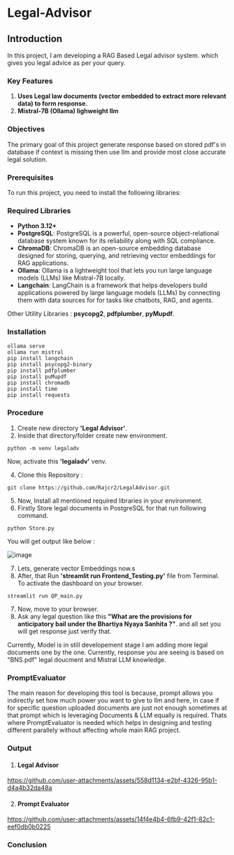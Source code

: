 # Legal-Advisor

## Introduction

In this project, I am developing a RAG Based Legal advisor system. which gives you legal advice as per your query.

### Key Features

1. **Uses Legal law documents (vector embedded to extract more relevant data) to form response.**
2. **Mistral-7B (Ollama) lighweight llm**

### Objectives

The primary goal of this project generate response based on stored pdf's in database if context is missing then use llm and provide most close accurate legal solution.

### Prerequisites
To run this project, you need to install the following libraries:
### Required Libraries

- **Python 3.12+**
- **PostgreSQL**: PostgreSQL is a powerful, open-source object-relational database system known for its reliability along with SQL compliance.
- **ChromaDB**: ChromaDB is an open-source embedding database designed for storing, querying, and retrieving vector embeddings for RAG applications.
- **Ollama**: Ollama is a lightweight tool that lets you run large language models (LLMs) like Mistral-7B locally.
- **Langchain**: LangChain is a framework that helps developers build applications powered by large language models (LLMs) by connecting them with data sources for for tasks like chatbots, RAG, and agents.

Other Utility Libraries : **psycopg2**, **pdfplumber**, **pyMupdf**.

### Installation

   ```
   ollama serve
   ollama run mistral
   pip install langchain
   pip install psycopg2-binary
   pip install pdfplumber
   pip install puMupdf
   pip install chromadb
   pip install time
   pip install requests
   ```

### Procedure

1.   Create new directory **'Legal Advisor'**.
2.   Inside that directory/folder create new environment.
   
   ```
   python -m venv legaladv
   ```

  Now, activate this **'legaladv'** venv.
  
4.   Clone this Repository :

   ```
   git clone https://github.com/Rajcr2/LegalAdvisor.git
   ```
5.   Now, Install all mentioned required libraries in your environment.
6.   Firstly Store legal documents in PostgreSQL for that run following command.
   ```
   python Store.py
   ``` 
   You will get output like below :
   
![image](https://github.com/user-attachments/assets/db02c381-7c15-4894-bb98-0b84b1e52c98)

7.   Lets, generate vector Embeddings now.s   
7.   After, that Run **'streamlit run Frontend_Testing.py'** file from Terminal. To activate the dashboard on your browser.
   ```
   streamlit run QP_main.py
   ``` 
7. Now, move to your browser.
8. Ask any legal question like this **"What are the provisions for anticipatory bail under the Bhartiya Nyaya Sanhita ?"**.
   and all set you will get response just verify that.

Currently, Model is in still developement stage I am adding more legal documents one by the one. Currently, response you are seeing is based on "BNS.pdf" legal doucment and Mistral LLM knowledge.

### PromptEvaluator

The main reason for developing this tool is because, prompt allows you indirectly set how much power you want to give to llm and here, in case if for specific question uploaded documents are just not enough sometimes at that prompt which is leveraging Documents & LLM equally is required. 
Thats where PromptEvaluator is needed which helps in designing and testing different parallely without affecting whole main RAG project.

### Output

1. #### Legal Advisor



https://github.com/user-attachments/assets/558d1134-e2bf-4326-95b1-d4a4b32da48a

2. #### Prompt Evaluator

https://github.com/user-attachments/assets/14f4e4b4-6fb9-42f1-82c1-eef0db0b0225

### Conclusion






